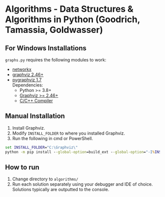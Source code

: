 # Algorithms - Data Structures & Algorithms in Python (Goodrich, Tamassia, Goldwasser)

## For Windows Installations
`graphs.py` requires the following modules to work:
* [networkx](https://networkx.org/documentation/stable/install.html)
* [graphviz 2.46+](https://gitlab.com/graphviz/graphviz/-/package_files/6164164/download)
* [pygraphviz 1.7](https://pygraphviz.github.io/)  
Dependencies: 
    - Python >= 3.8+
    - [Graphviz >= 2.46+](https://gitlab.com/graphviz/graphviz/-/package_files/6164164/download)
    - [C/C++ Compiler](https://visualstudio.microsoft.com/visual-cpp-build-tools/)

## Manual Installation  
1. Install Graphviz.
2. Modify `INSTALL_FOLDER` to where you installed Graphviz.
3. Run the following in cmd or PowerShell.
```cmd
set INSTALL_FOLDER="C:\Graphviz\"
python -m pip install --global-option=build_ext --global-option="-I%INSTALL_FOLDER%include" --global-option="-L%INSTALL_FOLDER%lib" pygraphviz==1.7
```

## How to run
1. Change directory to `algorithms/`
2. Run each solution separately using your debugger and IDE of choice. Solutions typically are outputted to the console.